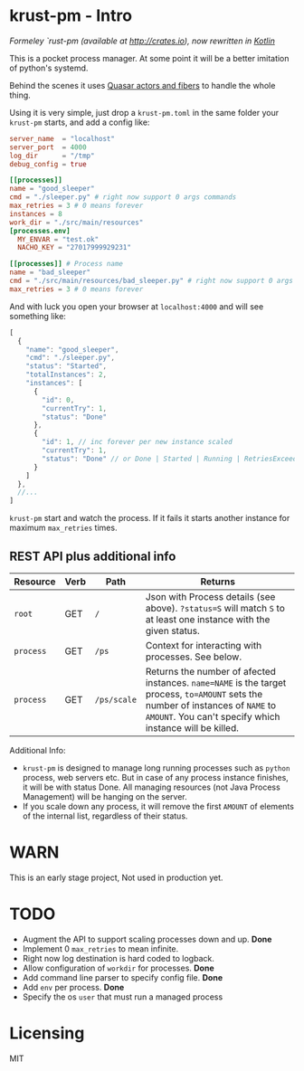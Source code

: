 krust-pm - Intro
=======

*Formeley `rust-pm (available at http://crates.io), now rewritten in [Kotlin](kotlinlang.org)*

This is a pocket process manager. At some point it will be a better imitation of python's systemd.

Behind the scenes it uses [Quasar actors and fibers](http://docs.paralleluniverse.co/quasar/) to handle the whole thing.

Using it is very simple, just drop a `krust-pm.toml` in the same folder your
`krust-pm` starts, and add a config like:

```toml
server_name  = "localhost"
server_port  = 4000
log_dir      = "/tmp"
debug_config = true

[[processes]]
name = "good_sleeper"
cmd = "./sleeper.py" # right now support 0 args commands
max_retries = 3 # 0 means forever
instances = 8
work_dir = "./src/main/resources"
[processes.env]
  MY_ENVAR = "test.ok"
  NACHO_KEY = "27017999929231"

[[processes]] # Process name
name = "bad_sleeper"
cmd = "./src/main/resources/bad_sleeper.py" # right now support 0 args commands
max_retries = 3 # 0 means forever
```

And with luck you open your browser at `localhost:4000` and will see something like:

```javascript
[
  {
    "name": "good_sleeper",
    "cmd": "./sleeper.py",
    "status": "Started",
    "totalInstances": 2,
    "instances": [
      {
        "id": 0,
        "currentTry": 1,
        "status": "Done"
      },
      {
        "id": 1, // inc forever per new instance scaled
        "currentTry": 1,
        "status": "Done" // or Done | Started | Running | RetriesExceeded
      }
    ]
  },
  //...
]

```

`krust-pm` start and watch the process. If it fails it starts another instance for maximum `max_retries` times.

REST API plus additional info
---

Resource  | Verb | Path | Returns
--------- | ---- | ---- | --------
`root`    | GET  | `/`    | Json with Process details (see above). `?status=S` will match `S` to at least one instance with the given status.
`process` | GET  | `/ps` | Context for interacting with processes. See below.
`process`  | GET | `/ps/scale` | Returns the number of afected instances. `name=NAME` is the target process, `to=AMOUNT` sets the number of instances of `NAME` to `AMOUNT`. You can't specify which instance will be killed.

Additional Info:
   - `krust-pm` is designed to manage long running processes such as `python` process, web servers etc. But in case of any process instance finishes, it will be with status Done. All managing resources (not Java Process Management) will be hanging on the server.
   - If you scale down any process, it will remove the first `AMOUNT` of elements of the internal list, regardless of their status.


WARN
====

This is an early stage project, Not used in production yet.


TODO
====

   - Augment the API to support scaling processes down and up. **Done**
   - Implement 0 `max_retries` to mean infinite.
   - Right now log destination is hard coded to logback.
   - Allow configuration of `workdir` for processes. **Done**
   - Add command line parser to specify config file. **Done**
   - Add `env` per process. **Done**
   - Specify the os `user` that must run a managed process

Licensing
===
MIT
